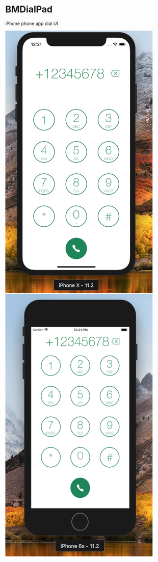 # BMDialPad
iPhone phone app dial UI 

<img src="https://github.com/IamSaurav/BMDialPad/blob/master/Screen%20Shot%202017-11-26%20at%2012.21.38%20PM.png" width="462" height="824" /> <img src="https://github.com/IamSaurav/BMDialPad/blob/master/Screen%20Shot%202017-11-26%20at%2012.20.53%20PM.png" width="462" height="824" />
